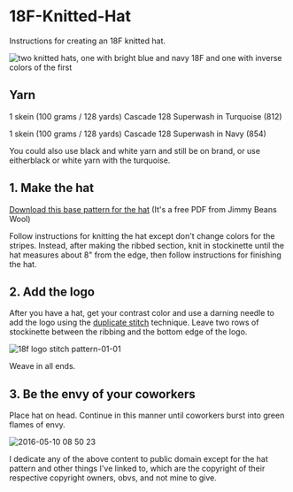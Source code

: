 # 18F-Knitted-Hat
Instructions for creating an 18F knitted hat.

![two knitted hats, one with bright blue and navy 18F and one with inverse colors of the first](https://cloud.githubusercontent.com/assets/10144074/15235574/8b4075c0-188a-11e6-9bf2-01f484e7513b.jpg)

## Yarn

1 skein (100 grams / 128 yards) Cascade 128 Superwash in Turquoise (812)

1 skein (100 grams / 128 yards) Cascade 128 Superwash in Navy (854)

You could also use black and white yarn and still be on brand, or use eitherblack or white yarn with the turquoise.

## 1. Make the hat

[Download this base pattern for the hat](https://www.jimmybeanswool.com/images/freePatterns/STMTNGrandTargheeHat.pdf) (It's a free PDF from Jimmy Beans Wool) 

Follow instructions for knitting the hat except don't change colors for the stripes. Instead, after making the ribbed section, knit in stockinette until the hat measures about 8" from the edge, then follow instructions for finishing the hat. 

## 2. Add the logo

After you have a hat, get your contrast color and use a darning needle to add the logo using the [duplicate stitch](http://www.purlsoho.com/create/2007/10/28/duplicate-stitch/) technique. Leave two rows of stockinette between the ribbing and the bottom edge of the logo. 

![18f logo stitch pattern-01-01](https://cloud.githubusercontent.com/assets/10144074/15235704/c0b3aa00-188b-11e6-887b-7fb02334e1f1.png)

Weave in all ends. 

## 3. Be the envy of your coworkers

Place hat on head. Continue in this manner until coworkers burst into green flames of envy.

![2016-05-10 08 50 23](https://cloud.githubusercontent.com/assets/10144074/15235850/200064ca-188d-11e6-84d3-2f02002fbc99.jpg)


I dedicate any of the above content to public domain except for the hat pattern and other things I've linked to, which are the copyright of their respective copyright owners, obvs, and not mine to give.  
